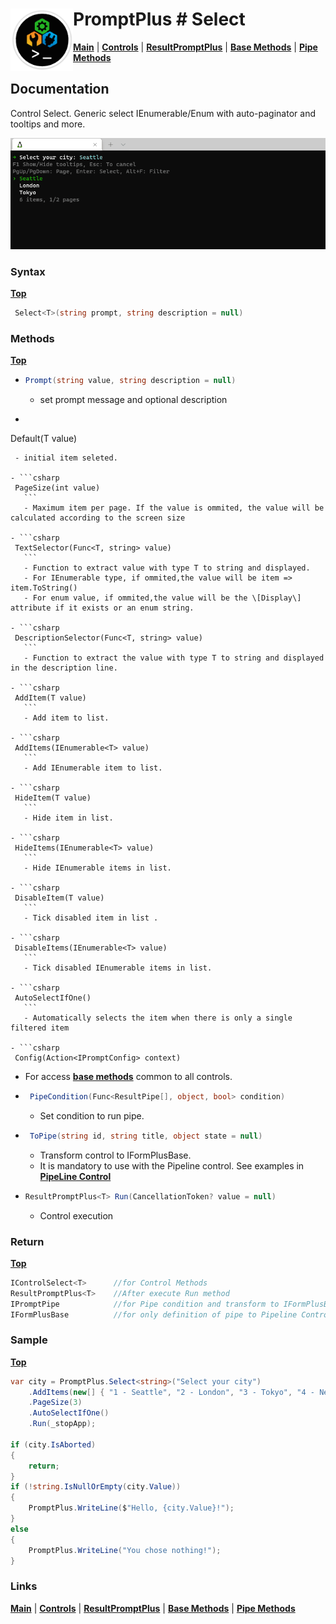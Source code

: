 # <img align="left" width="100" height="100" src="./images/icon.png"> PromptPlus # Select
[**Main**](index.md#help) | 
[**Controls**](index.md#apis) |
[**ResultPromptPlus**](resultpromptplus) |
[**Base Methods**](basemethods) |
[**Pipe Methods**](pipemethods)

## Documentation
Control Select. Generic select IEnumerable/Enum with auto-paginator and tooltips and more.

![](./images/Select.gif)

### Syntax
[**Top**](#-promptplus--select)

```csharp
 Select<T>(string prompt, string description = null)
```

### Methods
[**Top**](#-promptplus--select)

- ```csharp
  Prompt(string value, string description = null)
  ``` 
  - set prompt message and optional description

- ```csharp
 Default(T value)
 ``` 
  - initial item seleted.

- ```csharp
  PageSize(int value)
    ```
    - Maximum item per page. If the value is ommited, the value will be calculated according to the screen size

- ```csharp
  TextSelector(Func<T, string> value)
    ```
    - Function to extract value with type T to string and displayed.
    - For IEnumerable type, if ommited,the value will be item => item.ToString()
    - For enum value, if ommited,the value will be the \[Display\] attribute if it exists or an enum string.

- ```csharp
  DescriptionSelector(Func<T, string> value)
    ```
    - Function to extract the value with type T to string and displayed in the description line.

- ```csharp
  AddItem(T value)
    ```
    - Add item to list.

- ```csharp
  AddItems(IEnumerable<T> value)
    ```
    - Add IEnumerable item to list.

- ```csharp
  HideItem(T value)
    ```
    - Hide item in list.

- ```csharp
  HideItems(IEnumerable<T> value)
    ```
    - Hide IEnumerable items in list.

- ```csharp
  DisableItem(T value)
    ```
    - Tick disabled item in list .

- ```csharp
  DisableItems(IEnumerable<T> value)
    ```
    - Tick disabled IEnumerable items in list.

- ```csharp
  AutoSelectIfOne()
    ```
    - Automatically selects the item when there is only a single filtered item

- ```csharp
  Config(Action<IPromptConfig> context)
  ``` 
  - For access [**base methods**](basemethods) common to all controls.

- ```csharp
   PipeCondition(Func<ResultPipe[], object, bool> condition)
  ``` 
  - Set condition to run pipe.

- ```csharp
   ToPipe(string id, string title, object state = null)
  ``` 
  - Transform control to IFormPlusBase.
  - It is mandatory to use with the Pipeline control. See examples in [**PipeLine Control**](pipeline)

- ```csharp
  ResultPromptPlus<T> Run(CancellationToken? value = null)
  ``` 
	- Control execution

### Return
[**Top**](#-promptplus--select)

```csharp
IControlSelect<T>      //for Control Methods
ResultPromptPlus<T>    //After execute Run method
IPromptPipe            //for Pipe condition and transform to IFormPlusBase 
IFormPlusBase          //for only definition of pipe to Pipeline Control
```

### Sample
[**Top**](#-promptplus--select)

```csharp
var city = PromptPlus.Select<string>("Select your city")
    .AddItems(new[] { "1 - Seattle", "2 - London", "3 - Tokyo", "4 - New York", "5 - Singapore", "6 - Shanghai" })
    .PageSize(3)
    .AutoSelectIfOne()
    .Run(_stopApp);

if (city.IsAborted)
{
    return;
}
if (!string.IsNullOrEmpty(city.Value))
{
    PromptPlus.WriteLine($"Hello, {city.Value}!");
}
else
{
    PromptPlus.WriteLine("You chose nothing!");
}
```

### Links
[**Main**](index.md#help) | 
[**Controls**](index.md#apis) |
[**ResultPromptPlus**](resultpromptplus) |
[**Base Methods**](basemethods) |
[**Pipe Methods**](pipemethods)


